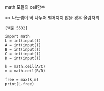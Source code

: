 
math 모듈의 ceil함수

=> 나눗셈이 딱 나누어 떨어지지 않을 경우 올림처리

```
[백준 5532]

import math
L = int(input())
A = int(input())
B = int(input())
C = int(input())
D = int(input())

k = math.ceil(A/C)
m = math.ceil(B/D)

free = max(k,m)
print(L-free)
```
